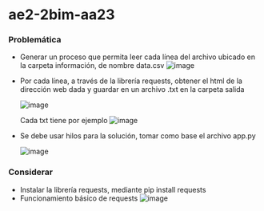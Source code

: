 # ae2-2bim-aa23

### Problemática
* Generar un proceso que permita leer cada línea del archivo ubicado en la carpeta información, de nombre data.csv
  ![image](https://github.com/ProgramacioAvanzada-Tec-Utpl/ae2-2bim-aa23/assets/1165873/fc5fbbac-84df-47cb-8761-16d654b75505)

* Por cada línea, a través de la librería requests, obtener el html de la dirección web dada y guardar en un archivo .txt en la carpeta salida

  ![image](https://github.com/ProgramacioAvanzada-Tec-Utpl/ae2-2bim-aa23/assets/1165873/55d6ce51-ffa6-4dab-9937-f8f220fcea79)

  Cada txt tiene por ejemplo
  ![image](https://github.com/ProgramacioAvanzada-Tec-Utpl/ae2-2bim-aa23/assets/1165873/622f2b70-5bc4-4acc-9e81-b1058a1eb838)


* Se debe usar hilos para la solución, tomar como base el archivo app.py

  ![image](https://github.com/ProgramacioAvanzada-Tec-Utpl/ae2-2bim-aa23/assets/1165873/03e3a0ed-4e95-4b6a-9e52-0a8a1665a771)


### Considerar
* Instalar la librería requests, mediante pip install requests
* Funcionamiento básico de requests
![image](https://github.com/ProgramacioAvanzada-Tec-Utpl/ae2-2bim-aa23/assets/1165873/00f4863e-4d99-4068-9ec1-7519a4557aca)
